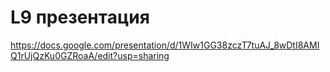 # L9  презентация
https://docs.google.com/presentation/d/1WIw1GG38zczT7tuAJ_8wDtI8AMIQ1rUjQzKu0GZRoaA/edit?usp=sharing
